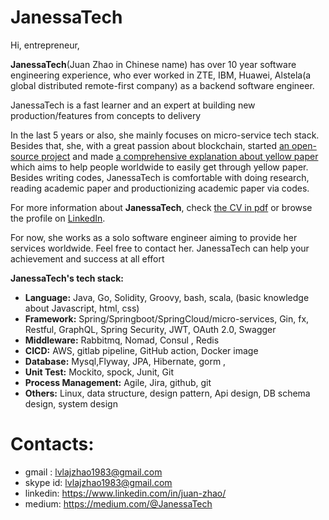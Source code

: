 # JanessaTech

Hi, entrepreneur,

**JanessaTech**(Juan Zhao in Chinese name) has over 10 year software engineering experience, who ever worked in ZTE, IBM, Huawei, Alstela(a global distributed remote-first company) as a backend software engineer.

JanessaTech is a fast learner and an expert at building new production/features from concepts to delivery

In the last 5 years or also, she mainly focuses on micro-service tech stack. Besides that, she, with a great passion about blockchain, started [an open-source project](https://github.com/hi-supergirl/mytwitter) and made [a comprehensive explanation about yellow paper](https://drive.google.com/file/d/1pUqBUUE4f-biyxiKqXWDjjLmK28HQGo8/view?usp=drive_link) which aims to help people worldwide to easily get through yellow paper. Besides writing codes, JanessaTech is comfortable with doing research, reading academic paper and productionizing academic paper via codes. 

For more information about **JanessaTech**, check [the CV in pdf]([https://drive.google.com/file/d/1GM67xKCGuKR6bY73h9xwyaRjFOko4qpc/view?usp=drive_link](https://drive.google.com/file/d/1l_5brieVsYajU-PI0iych_EKZjtZFTyi/view?usp=drive_link)) or browse the profile on [LinkedIn](https://www.linkedin.com/in/juan-zhao/).

For now, she works as a solo software engineer aiming to provide her services worldwide. 
Feel free to contact her. JanessaTech can help your achievement and success at all effort

**JanessaTech's tech stack:**
- **Language:** Java, Go, Solidity, Groovy, bash, scala, (basic knowledge about Javascript, html, css)
- **Framework:** Spring/Springboot/SpringCloud/micro-services, Gin, fx, Restful, GraphQL, Spring Security, JWT, OAuth 2.0, Swagger
- **Middleware:** Rabbitmq, Nomad, Consul , Redis
- **CICD:** AWS, gitlab pipeline, GitHub action, Docker image
- **Database:** Mysql,Flyway, JPA, Hibernate, gorm , 
- **Unit Test:** Mockito, spock, Junit, Git
- **Process Management:** Agile, Jira, github, git
- **Others:** Linux, data structure, design pattern, Api design, DB schema design, system design

# Contacts: 
- gmail : lvlajzhao1983@gmail.com
- skype id: lvlajzhao1983@gmail.com
- linkedin: https://www.linkedin.com/in/juan-zhao/
- medium: https://medium.com/@JanessaTech

